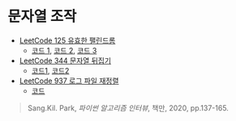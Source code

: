 # 문자열 조작


* [LeetCode 125 유효한 팰린드롬](https://leetcode.com/problems/valid-palindrome/)
  * [코드 1](https://github.com/chokwonsik/Coding_Interview/blob/main/6_String_Manipulation/LeetCode_125_Valid_Palindrome/1_leetcode_125_slicing.py),
    [코드 2](https://github.com/chokwonsik/Coding_Interview/blob/main/6_String_Manipulation/LeetCode_125_Valid_Palindrome/1_leetcode_125_deque.py), 
    [코드 3](https://github.com/chokwonsik/Coding_Interview/blob/main/6_String_Manipulation/LeetCode_125_Valid_Palindrome/1_leetcode_125_list.py)
* [LeetCode 344 문자열 뒤집기](https://leetcode.com/problems/reverse-string/)
  * [코드1](https://github.com/chokwonsik/Coding_Interview/blob/main/6_String_Manipulation/LeetCode_344_Reverse_String/2_leetcode_344_Pytonic.py), 
    [코드2](https://github.com/chokwonsik/Coding_Interview/blob/main/6_String_Manipulation/LeetCode_344_Reverse_String/2_leetcode_344_Two-Pointer.py)
* [LeetCode 937 로그 파일 재정렬](https://leetcode.com/problems/reorder-data-in-log-files/)
    * [코드](https://github.com/chokwonsik/Coding_Interview/blob/main/6_String_Manipulation/LeetCode_937_Reorder_Log_Files/3_leetcode_937_Reorder-Data-in-Log-Files.py)


>Sang.Kil. Park, _파이썬 알고리즘 인터뷰_, 책만, 2020, pp.137-165.